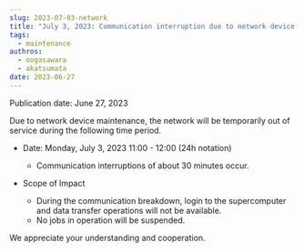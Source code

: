 ```yaml
---
slug: 2023-07-03-network
title: "July 3, 2023: Communication interruption due to network device maintenance"
tags:
  - maintenance
authros:
  - oogasawara
  - akatsumata
date: 2023-06-27
---
```


Publication date: June 27, 2023

Due to network device maintenance, the network will be temporarily out of service during the following time period.

- Date: Monday, July 3, 2023 11:00 - 12:00 (24h notation)
  - Communication interruptions of about 30 minutes occur.

- Scope of Impact
  - During the communication breakdown, login to the supercomputer and data transfer operations will not be available.
  - No jobs in operation will be suspended.

We appreciate your understanding and cooperation.
